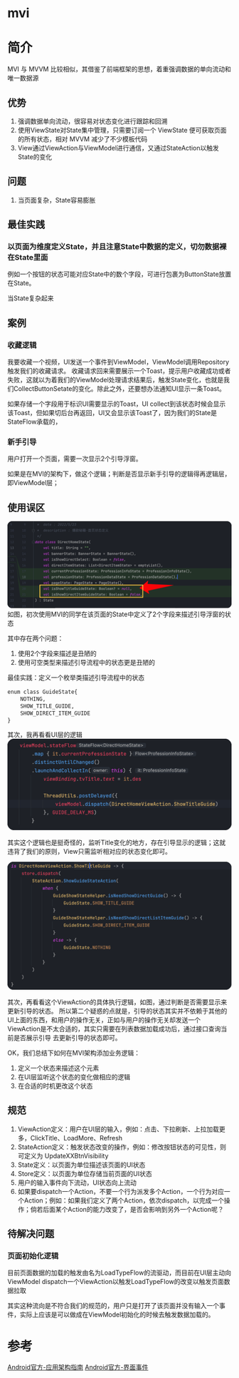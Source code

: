 # mvi


# 简介
MVI 与 MVVM 比较相似，其借鉴了前端框架的思想，着重强调数据的单向流动和唯一数据源

## 优势
1. 强调数据单向流动，很容易对状态变化进行跟踪和回溯
2. 使用ViewState对State集中管理，只需要订阅一个 ViewState 便可获取页面的所有状态，相对 MVVM 减少了不少模板代码
3. View通过ViewAction与ViewModel进行通信，又通过StateAction以触发State的变化

## 问题
1. 当页面复杂，State容易膨胀


## 最佳实践

### 以页面为维度定义State，并且注意State中数据的定义，切勿数据裸在State里面
例如一个按钮的状态可能对应State中的数个字段，可进行包裹为ButtonState放置在State。

当State复杂起来

### 

## 案例

### 收藏逻辑
我要收藏一个视频，UI发送一个事件到ViewModel，ViewModel调用Repository触发我们的收藏请求。
收藏请求回来需要展示一个Toast，提示用户收藏成功或者失败，这就以为着我们的ViewModel处理请求结果后，触发State变化，也就是我们CollectButtonSetate的变化。除此之外，还要想办法通知UI显示一条Toast。

如果存储一个字段用于标识UI需要显示的Toast，UI collect到该状态时候会显示该Toast，但如果切后台再返回，UI又会显示该Toast了，因为我们的State是StateFlow承载的，

### 新手引导
用户打开一个页面，需要一次显示2个引导浮窗。

如果是在MVI的架构下，做这个逻辑；判断是否显示新手引导的逻辑得再逻辑层，即ViewModel层；

## 使用误区
![状态定义](https://raw.githubusercontent.com/nullUfull/MyPicBed/main/example_1.1.png)
如图，初次使用MVI的同学在该页面的State中定义了2个字段来描述引导浮窗的状态

其中存在两个问题：
1. 使用2个字段来描述是丑陋的
2. 使用可空类型来描述引导流程中的状态更是丑陋的

最佳实践：定义一个枚举类描述引导流程中的状态
```
enum class GuideState{
    NOTHING,
    SHOW_TITLE_GUIDE,
    SHOW_DIRECT_ITEM_GUIDE
}
```

其次，我再看看UI层的逻辑
![触发显示引导](https://raw.githubusercontent.com/nullUfull/MyPicBed/main/example_1.2.png)

其实这个逻辑也是挺奇怪的，监听Title变化的地方，存在引导显示的逻辑；这就违背了我们的原则，View只需监听相对应的状态变化即可。

![触发显示引导](https://raw.githubusercontent.com/nullUfull/MyPicBed/main/example_1.3.png)

其次，再看看这个ViewAction的具体执行逻辑，如图，通过判断是否需要显示来更新引导的状态。
所以第二个疑惑的点就是，引导的状态其实并不依赖于其他的UI上面的东西，和用户的操作无关，正如与用户的操作无关却发送一个ViewAction是不太合适的，其实只需要在列表数据加载成功后，通过接口查询当前是否展示引导 去更新引导的状态即可。


OK，我们总结下如何在MVI架构添加业务逻辑：
1. 定义一个状态来描述这个元素
2. 在UI层监听这个状态的变化做相应的逻辑
3. 在合适的时机更改这个状态

## 规范
1. ViewAction定义：用户在UI层的输入，例如：点击、下拉刷新、上拉加载更多，ClickTitle、LoadMore、Refresh
2. StateAction定义：触发状态改变的操作，例如：修改按钮状态的可见性，则可定义为 UpdateXXBtnVisibility
3. State定义：以页面为单位描述该页面的UI状态
4. Store定义：以页面为单位存储当前页面的UI状态
5. 用户的输入事件向下流动，UI状态向上流动
6. 如果要dispatch一个Action，不要一个行为派发多个Action，一个行为对应一个Action；例如：如果我们定义了两个Action，依次dispatch，以完成一个操作；倘若后面某个Action的能力改变了，是否会影响到另外一个Action呢？

## 待解决问题
### 页面初始化逻辑
目前页面数据的加载的触发由名为LoadTypeFlow的流驱动，而目前在UI层主动向ViewModel dispatch一个ViewAction以触发LoadTypeFlow的改变以触发页面数据拉取

其实这种流向是不符合我们的规范的，用户只是打开了该页面并没有输入一个事件，实际上应该是可以做成在ViewModel初始化的时候去触发数据加载的。

# 参考
[Android官方-应用架构指南](https://developer.android.com/jetpack/guide?hl=zh-cn)
[Android官方-界面事件](https://developer.android.com/jetpack/guide/ui-layer/events?continue=https%3A%2F%2Fdeveloper.android.com%2Fcourses%2Fpathways%2Fandroid-architecture%3Frec%3DCjZodHRwczovL2RldmVsb3Blci5hbmRyb2lkLmNvbS9qZXRwYWNrL2d1aWRlL2RhdGEtbGF5ZXIQARgPIAEoBDALOgMzLjc#decision-tree)

